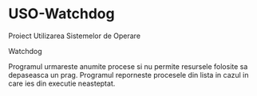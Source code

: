 # USO-Watchdog
Proiect Utilizarea Sistemelor de Operare

Watchdog

Programul urmareste anumite procese si nu permite resursele folosite sa depaseasca un prag.
Programul reporneste procesele din lista in cazul in care ies din executie neasteptat.
